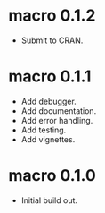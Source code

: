 # macro 0.1.2

* Submit to CRAN.

# macro 0.1.1

* Add debugger.
* Add documentation.
* Add error handling.
* Add testing.
* Add vignettes.

# macro 0.1.0

* Initial build out.
